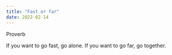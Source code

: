 ```yaml
---
title: "Fast or far"
date: 2022-02-14
---
```


Proverb

If you want to go fast, go alone. If you want to go far, go together.
